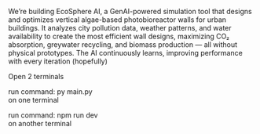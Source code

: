 We’re building EcoSphere AI, a GenAI-powered simulation tool that designs and optimizes vertical algae-based photobioreactor walls for urban buildings. 
It analyzes city pollution data, weather patterns, and water availability to create the most efficient wall designs, maximizing CO₂ absorption, greywater recycling, and biomass production — all without physical prototypes. 
The AI continuously learns, improving performance with every iteration (hopefully)

Open 2 terminals

run command: py main.py  
on one terminal

run command: npm run dev  
on another terminal
